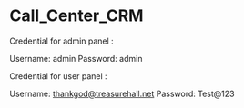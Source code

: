 # Call_Center_CRM

Credential for admin panel :

Username: admin
Password: admin

Credential for user panel :

Username: thankgod@treasurehall.net
Password: Test@123